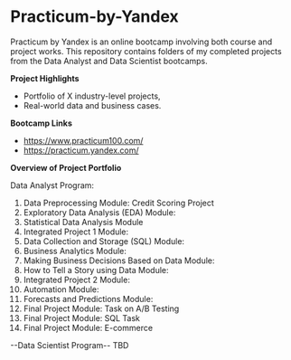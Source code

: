 # Practicum-by-Yandex
Practicum by Yandex is an online bootcamp involving both course and project works. 
This repository contains folders of my completed projects from the Data Analyst and Data Scientist bootcamps.

**Project Highlights**
- Portfolio of X industry-level projects,
- Real-world data and business cases.

**Bootcamp Links**
- https://www.practicum100.com/
- https://practicum.yandex.com/

**Overview of Project Portfolio**

Data Analyst Program:
1.  Data Preprocessing Module: Credit Scoring Project
2.  Exploratory Data Analysis (EDA) Module:
3.  Statistical Data Analysis Module
4.  Integrated Project 1 Module:
5.  Data Collection and Storage (SQL) Module:
6.  Business Analytics Module:
7.  Making Business Decisions Based on Data Module:
8.  How to Tell a Story using Data Module:
9.  Integrated Project 2 Module:
10.  Automation Module:
11.  Forecasts and Predictions Module:
12.  Final Project Module: Task on A/B Testing
14.  Final Project Module: SQL Task
15.  Final Project Module: E-commerce


--Data Scientist Program--
TBD
